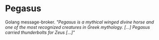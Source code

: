 # Pegasus
Golang message-broker.
_"Pegasus is a mythical winged divine horse and one of the most recognized creatures in Greek mythology. [...] Pegasus carried thunderbolts for Zeus [...]"_
